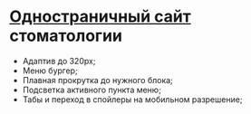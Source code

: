 <h1><a href="https://jaroftd.github.io/Dentistry/">Одностраничный сайт</a> стоматологии</h1>
<ul>
  <li>Адаптив до 320px;</li>
  <li>Меню бургер;</li>
  <li>Плавная прокрутка до нужного блока;</li>
  <li>Подсветкa активного пункта меню;</li>
  <li>Табы и переход в спойлеры на мобильном разрешение;</li>
</ul>
